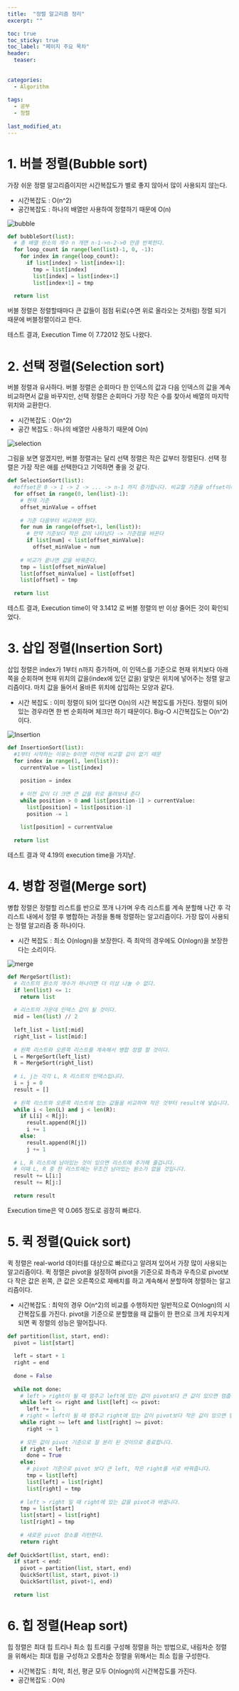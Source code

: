 ```yaml
---
title:  "정렬 알고리즘 정리"
excerpt: ""

toc: true
toc_sticky: true
toc_label: "페이지 주요 목차"
header:
  teaser: 
  
  
categories:
  - Algorithm
  
tags:
  - 공부
  - 정렬
  
last_modified_at: 
---
```


# 1. 버블 정렬(Bubble sort)

가장 쉬운 정렬 알고리즘이지만 시간복잡도가 별로 좋지 않아서 많이 사용되지 않는다.

* 시간복잡도 : O(n^2)
* 공간복잡도 : 하나의 배열만 사용하여 정렬하기 때문에 O(n)

![bubble](https://user-images.githubusercontent.com/41438361/93020035-eed67680-f615-11ea-8483-0566f3c5c0bd.gif)

```python
def bubbleSort(list):
  # 총 배열 원소의 개수 n 개면 n-1->n-2->0 만큼 반복한다.
  for loop_count in range(len(list)-1, 0, -1):
    for index in range(loop_count):
      if list[index] > list[index+1]:
        tmp = list[index]
        list[index] = list[index+1]
        list[index+1] = tmp
  
  return list
```
버블 정렬은 정렬할때마다 큰 값들이 점점 뒤로(수면 위로 올라오는 것처럼) 정렬 되기 때문에 버블정렬이라고 한다.

테스트 결과, Execution Time 이 7.72012 정도 나왔다.

# 2. 선택 정렬(Selection sort)

버블 정렬과 유사하다. 버블 정렬은 순회마다 한 인덱스의 값과 다음 인덱스의 값을 계속 비교하면서 값을 바꾸지만, 선택 정렬은 순회마다 가장 작은 수를 찾아서 배열의 마지막 위치와 교환한다.

* 시간복잡도 : O(n^2)
* 공간 복잡도 : 하나의 배열만 사용하기 때문에 O(n)

![selection](https://user-images.githubusercontent.com/41438361/93020104-54c2fe00-f616-11ea-83ab-2e226f373f7c.gif)

그림을 보면 알겠지만, 버블 정렬과는 달리 선택 정렬은 작은 값부터 정렬된다. 선택 정렬은 가장 작은 애를 선택한다고 기억하면 좋을 것 같다.

```python
def SelectionSort(list):
  #offset은 0 -> 1 -> 2 -> ... -> n-1 까지 증가합니다. 비교할 기준을 offset이라 생각하면 된다.
  for offset in range(0, len(list)-1):
    # 현재 기준
    offset_minValue = offset
    
    # 기준 다음부터 비교하면 된다.
    for num in range(offset+1, len(list)):
      # 만약 기준보다 작은 값이 나타났다 -> 기준점을 바꾼다
      if list[num] < list[offset_minValue]:
        offset_minValue = num
    
    # 비교가 끝나면 값을 바꿔준다.
    tmp = list[offset_minValue]
    list[offset_minValue] = list[offset]
    list[offset] = tmp
    
  return list
```

테스트 결과, Execution time이 약 3.1412 로 버블 정렬의 반 이상 줄어든 것이 확인되었다.

# 3. 삽입 정렬(Insertion Sort)

삽입 정렬은 index가 1부터 n까지 증가하며, 이 인덱스를 기준으로 현재 위치보다 아래쪽을 순회하며 현재 위치의 값을(index에 있던 값을) 알맞은 위치에 넣어주는 정렬 알고리즘이다. 마치 값을 들어서 올바른 위치에 삽입하는 모양과 같다.

* 시간 복잡도 : 이미 정렬이 되어 있다면 O(n)의 시간 복잡도를 가진다. 정렬이 되어 있는 경우라면 한 번 순회하며 체크만 하기 때문이다. Big-O 시간복잡도는 O(n^2)이다.

![Insertion](https://user-images.githubusercontent.com/41438361/93020816-5db5ce80-f61a-11ea-9458-e3d15d0481be.gif)

```python
def InsertionSort(list):
  #1부터 시작하는 이유는 0이면 이전에 비교할 값이 없기 때문
  for index in range(1, len(list)):
    currentValue = list[index]
    
    position = index 
    
    # 이전 값이 더 크면 큰 값을 위로 올려보내 준다
    while position > 0 and list[position-1] > currentValue:
      list[position] = list[position-1]
      position -= 1
     
    list[position] = currentValue
  
  return list
```

테스트 결과 약 4.19의 execution time을 가지낟.

# 4. 병합 정렬(Merge sort)

병합 정렬은 정렬할 리스트를 반으로 쪼개 나가며 우측 리스트를 계속 분할해 나간 후 각 리스트 내에서 정렬 후 병합하는 과정을 통해 정렬하는 알고리즘이다. 가장 많이 사용되는 정렬 알고리즘 중 하나이다.

* 시간 복잡도 : 최소 O(nlogn)을 보장한다. 즉 최악의 경우에도 O(nlogn)을 보장한다는 소리이다.

![merge](https://user-images.githubusercontent.com/41438361/93021105-e1bc8600-f61b-11ea-9c9a-ffbf67e633bf.gif)

```python
def MergeSort(list):
  # 리스트의 원소의 개수가 하나이면 더 이상 나눌 수 없다.
  if len(list) <= 1:
    return list
  
  # 리스트의 가운데 인덱스 값이 될 것이다.
  mid = len(list) // 2
  
  left_list = list[:mid]
  right_list = list[mid:]
  
  # 왼쪽 리스트와 오른쪽 리스트를 계속해서 병합 정렬 할 것이다.
  L = MergeSort(left_list)
  R = MergeSort(right_list)
  
  # i, j는 각각 L, R 리스트의 인덱스입니다.
  i = j = 0
  result = []
  
  # 왼쪽 리스트와 오른쪽 리스트에 있는 값들을 비교하며 작은 것부터 result에 넣습니다.
  while i < len(L) and j < len(R):
    if L[i] < R[j]:
      result.append(R[j])
      i += 1
    else:
      result.append(R[j])
      j += 1
  
  # L, R 리스트에 남아있는 것이 있으면 리스트에 추가해 줄겁니다. 
  # 이때 L, R 중 한 리스트에는 무조건 남아있는 원소가 없을 것입니다.
  result += L[i:]
  result += R[j:]
  
  return result
```

Execution time은 약 0.065 정도로 굉장히 빠르다.

# 5. 퀵 정렬(Quick sort)

퀵 정렬은 real-world 데이터를 대상으로 빠르다고 알려져 있어서 가장 많이 사용되는 알고리즘이다. 
퀵 정렬은 pivot을 설정하여 pivot을 기준으로 좌측과 우측으로 pivot보다 작은 값은 왼쪽, 큰 값은 오른쪽으로 재배치를 하고 계속해서 분할하여 정렬하는 알고리즘이다. 

* 시간복잡도 : 최악의 경우 O(n^2)의 비교를 수행하지만 일반적으로 O(nlogn)의 시간복잡도를 가진다.
  pivot을 기준으로 분할했을 때 값들이 한 편으로 크게 치우치게 되면 퀵 정렬의 성능은 떨어집니다.

```python
def partition(list, start, end):
  pivot = list[start]
  
  left = start + 1
  right = end
  
  done = False
  
  while not done:
    # left > right이 될 때 멈추고 left에 있는 값이 pivot보다 큰 값이 있으면 멈춥니다.
    while left <= right and list[left] <= pivot:
      left += 1
    # right < left이 될 때 멈추고 right에 있는 값이 pivot보다 작은 값이 있으면 멈춥니다.
    while right >= left and list[right] >= pivot:
      right -= 1
      
    # 모든 값이 pivot 기준으로 잘 분리 된 것이므로 종료합니다.
    if right < left:
      done = True
    else:
      # pivot 기준으로 pivot 보다 큰 left, 작은 right를 서로 바꿔줍니다.
      tmp = list[left]
      list[left] = list[right]
      list[right] = tmp
    
    # left > right 일 때 right에 있는 값을 pivot과 바꿉니다.
    tmp = list[start]
    list[start] = list[right]
    list[right] = tmp
    
    # 새로운 pivot 장소를 리턴한다.
    return right
    
def QuickSort(list, start, end):
  if start < end:
    pivot = partition(list, start, end)
    QuickSort(list, start, pivot-1)
    QuickSort(list, pivot+1, end)
    
  return list
```

# 6. 힙 정렬(Heap sort)

힙 정렬은 최대 힙 트리나 최소 힙 트리를 구성해 정렬을 하는 방법으로, 내림차순 정렬을 위해서는 최대 힙을 구성하고 오름차순 정렬을 위해서는 최소 힙을 구성한다.

* 시간복잡도 : 최악, 최선, 평균 모두 O(nlogn)의 시간복잡도를 가진다.
* 공간복잡도 : O(n)
